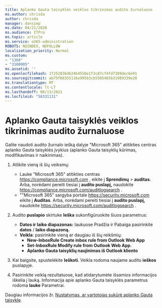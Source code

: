 ```yaml
---
title: Aplanko Gauta taisyklės veiklos tikrinimas audito žurnaluose
ms.author: chrisda
author: chrisda
manager: dansimp
ms.date: 04/21/2020
ms.audience: ITPro
ms.topic: article
ms.service: o365-administration
ROBOTS: NOINDEX, NOFOLLOW
localization_priority: Normal
ms.custom:
- "1368"
- "3100005"
ms.assetid: ''
ms.openlocfilehash: 1f252836d624b4550e1f3c87cf4fd7309dec6e91
ms.sourcegitcommit: ab75f66355116e995b3cb5505465b31989339e28
ms.translationtype: MT
ms.contentlocale: lt-LT
ms.lasthandoff: 08/13/2021
ms.locfileid: "58331131"
---
```

# <a name="identify-inbox-rule-activity-in-audit-logs"></a>Aplanko Gauta taisyklės veiklos tikrinimas audito žurnaluose

Galite naudoti audito žurnalo iešką dalyje "Microsoft 365" atitikties centras aplanko Gauta taisyklės įvykius (aplanko Gauta taisyklių kūrimas, modifikavimas ir naikinimas).

1. Atlikite vieną iš šių veiksmų:
   - Lauke "Microsoft 365" atitikties centras <https://compliance.microsoft.com> , eikite į **Sprendimų** \> **auditas**. Arba, norėdami pereiti tiesiai į **audito puslapį,** naudokite <https://compliance.microsoft.com/auditlogsearch> .
   - ""Microsoft 365" sargyba portale <https://security.microsoft.com> eikite į **Auditas**. Arba, norėdami pereiti tiesiai į **audito puslapį,** naudokite <https://security.microsoft.com/auditlogsearch> .

2. Audito **puslapio** skirtuke **Ieška** sukonfigūruokite šiuos parametrus:
   - **Datos ir laiko diapazonas:** laukuose Pradžia ir Pabaiga pasirinkite **datos** / **laiko diapazoną.**
   - **Veikla**: pasirinkite vieną ar daugiau iš šių reikšmių:
     - **New-InboxRule Create inbox rule from Outlook Web App**
     - **Set-InboxRule Modify rule from Outlook Web App**.
     - **Aplanko Gauta taisyklių naujinimas iš Outlook kliento**

3. Kai baigsite, spustelėkite **Ieškoti**. Veikla rodoma naujame audito **ieškos** puslapyje.

4. Pasirinkite veiklą rezultatuose, kad atidarytumėte išsamios informacijos iškelia į lauką. Informacija apie aplanko Gauta taisyklės parametrus rodoma **lauke** Parametrai.

Daugiau informacijos žr. [Nustatymas, ar vartotojas sukūrė aplanko Gauta taisyklę](https://docs.microsoft.com/microsoft-365/compliance/auditing-troubleshooting-scenarios#determine-if-a-user-created-an-inbox-rule).
